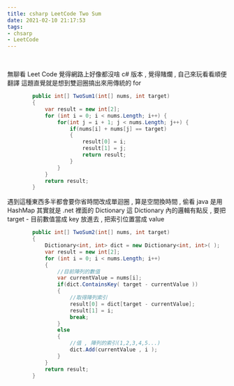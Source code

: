 ```yaml
---
title: csharp LeetCode Two Sum
date: 2021-02-10 21:17:53
tags:
- chsarp
- LeetCode
---
```

&nbsp;
<!-- more -->

無聊看 Leet Code 覺得網路上好像都沒啥 c# 版本 , 覺得賭爛 , 自己來玩看看順便翻譯
這題直覺就是想到雙迴圈搞出來用傳統的 for
``` csharp
        public int[] TwoSum1(int[] nums, int target)
        {
            var result = new int[2];
            for (int i = 0; i < nums.Length; i++) {
                for(int j = i + 1; j < nums.Length; j++) { 
                    if(nums[i] + nums[j] == target)
                    {
                        result[0] = i;
                        result[1] = j;
                        return result;
                    }
                }
            }
            return result;
        }

```

遇到這種東西多半都會要你省時間改成單迴圈 , 算是空間換時間 , 偷看 java 是用 HashMap 其實就是 .net 裡面的 Dictionary
這 Dictionary 內的邏輯有點反 , 要把 target - 目前數值當成 key 放進去 , 把索引位置當成 value

``` csharp
        public int[] TwoSum2(int[] nums, int target)
        {
            Dictionary<int, int> dict = new Dictionary<int, int>( );
            var result = new int[2];
            for (int i = 0; i < nums.Length; i++)
            {
                //目前陣列的數值
                var currentValue = nums[i];
                if(dict.ContainsKey( target - currentValue ))
                {
                    //取得陣列索引
                    result[0] = dict[target - currentValue];
                    result[1] = i;
                    break;
                }
                else
                {
                    //值 , 陣列的索引(1,2,3,4,5...)
                    dict.Add(currentValue , i );
                }
            }
            return result;
        }
```
